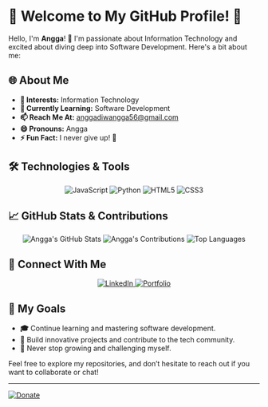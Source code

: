# 🌟 Welcome to My GitHub Profile! 🌟

Hello, I'm **Angga**! 🚀 I'm passionate about Information Technology and excited about diving deep into Software Development. Here's a bit about me:

## 🌐 About Me

- **🔭 Interests:** Information Technology
- **🌱 Currently Learning:** Software Development
- **📫 Reach Me At:** [anggadiwangga56@gmail.com](mailto:anggadiwangga56@gmail.com)
- **😄 Pronouns:** Angga
- **⚡ Fun Fact:** I never give up! 💪

## 🛠️ Technologies & Tools

<p align="center">
  <img src="https://img.shields.io/badge/-JavaScript-F7DF1C?style=flat-square&logo=javascript&logoColor=000000" alt="JavaScript"/>
  <img src="https://img.shields.io/badge/-Python-306998?style=flat-square&logo=python&logoColor=ffffff" alt="Python"/>
  <img src="https://img.shields.io/badge/-HTML5-E34F26?style=flat-square&logo=html5&logoColor=ffffff" alt="HTML5"/>
  <img src="https://img.shields.io/badge/-CSS3-1572B6?style=flat-square&logo=css3&logoColor=ffffff" alt="CSS3"/>
</p>

## 📈 GitHub Stats & Contributions

<p align="center">
  <img src="https://github-readme-stats.vercel.app/api?username=Anggadiwangga17&show_icons=true&hide_title=true&hide=prs&count_private=true&hide_border=true&bg_color=0D1117&title_color=58A6FF&text_color=E5E5E5&icon_color=79C0FF" alt="Angga's GitHub Stats"/>
  <img src="https://github-readme-streak-stats.herokuapp.com/?user=Anggadiwangga17&hide_title=true&hide_border=true&background=0D1117&ring=58A6FF&fire=FF9D00&currStreakNum=E5E5E5&currStreakLabel=58A6FF&sideNums=E5E5E5&sideLabels=E5E5E5&dates=E5E5E5" alt="Angga's Contributions"/>
  <img src="https://github-readme-stats.vercel.app/api/top-langs/?username=Anggadiwangga17&layout=compact&hide_title=true&hide_border=true&bg_color=0D1117&title_color=58A6FF&text_color=E5E5E5" alt="Top Languages"/>
</p>

## 🔗 Connect With Me

<p align="center">
  <a href="https://www.linkedin.com/in/anggadiwangga" target="_blank">
    <img src="https://img.shields.io/badge/LinkedIn-%230A66C2?style=flat-square&logo=linkedin&logoColor=white" alt="LinkedIn"/>
  </a>
  <a href="https://your-portfolio-link.com" target="_blank">
    <img src="https://img.shields.io/badge/Portfolio-%23FF6F61?style=flat-square&logo=portfolio&logoColor=white" alt="Portfolio"/>
  </a>
</p>

## 🎯 My Goals

- **🎓** Continue learning and mastering software development.
- **🚀** Build innovative projects and contribute to the tech community.
- **🌟** Never stop growing and challenging myself.

Feel free to explore my repositories, and don’t hesitate to reach out if you want to collaborate or chat!

---

[![Donate](https://img.shields.io/badge/Buy%20Me%20a%20Coffee-%23FF813F?style=flat-square&logo=coffeescript&logoColor=white)](https://www.buymeacoffee.com/your-coffee-link) <!-- Replace with your actual link -->
